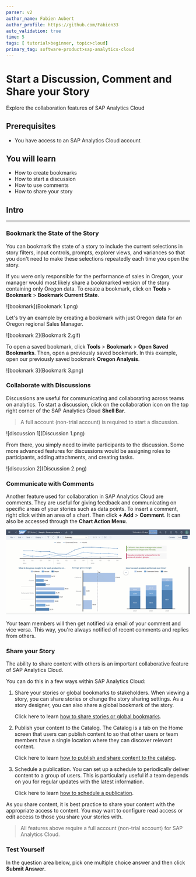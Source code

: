 ```yaml
---
parser: v2
author_name: Fabien Aubert
author_profile: https://github.com/Fabien33
auto_validation: true
time: 5
tags: [ tutorial>beginner, topic>cloud]
primary_tag: software-product>sap-analytics-cloud
---
```


# Start a Discussion, Comment and Share your Story
<!-- description --> Explore the collaboration features of SAP Analytics Cloud

## Prerequisites
- You have access to an SAP Analytics Cloud account

## You will learn
  - How to create bookmarks
  - How to start a discussion
  - How to use comments
  - How to share your story

## Intro
<!-- Add additional information: Background information, longer prerequisites -->

---

### Bookmark the State of the Story


You can bookmark the state of a story to include the current selections in story filters, input controls, prompts, explorer views, and variances so that you don't need to make these selections repeatedly each time you open the story.

If you were only responsible for the performance of sales in Oregon, your manager would most likely share a bookmarked version of the story containing only Oregon data. To create a bookmark, click on **Tools** > **Bookmark** > **Bookmark Current State**.

![bookmark](Bookmark 1.png)

Let's try an example by creating a bookmark with just Oregon data for an Oregon regional Sales Manager.  

![bookmark 2](Bookmark 2.gif)

To open a saved bookmark, click **Tools** > **Bookmark** > **Open Saved Bookmarks**. Then, open a previously saved bookmark. In this example, open our previously saved bookmark **Oregon Analysis**.

![bookmark 3](Bookmark 3.png)


### Collaborate with Discussions


Discussions are useful for communicating and collaborating across teams on analytics. To start a discussion, click on the collaboration icon on the top right corner of the SAP Analytics Cloud **Shell Bar**.

> A full account (non-trial account) is required to start a discussion.

![discussion 1](Discussion 1.png)

From there, you simply need to invite participants to the discussion. Some more advanced features for discussions would be assigning roles to participants, adding attachments, and creating tasks.

![discussion 2](Discussion 2.png)



### Communicate with Comments


Another feature used for collaboration in SAP Analytics Cloud are comments. They are useful for giving feedback and communicating on specific areas of your stories such as data points. To insert a comment, right click within an area of a chart. Then click **+ Add** > **Comment**. It can also be accessed through the **Chart Action Menu**.

![Comment](Comment.gif)

Your team members will then get notified via email of your comment and vice versa. This way, you're always notified of recent comments and replies from others.


### Share your Story


The ability to share content with others is an important collaborative feature of SAP Analytics Cloud.

You can do this in a few ways within SAP Analytics Cloud:

1. Share your stories or global bookmarks to stakeholders. When viewing a story, you can share stories or change the story sharing settings. As a story designer, you can also share a global bookmark of the story.

    Click here to learn [how to share stories or global bookmarks](https://help.sap.com/viewer/00f68c2e08b941f081002fd3691d86a7/release/en-US/a9ecd401c9424a3e983a0a0f72bcba2f.html).

2. Publish your content to the Catalog. The Catalog is a tab on the Home screen that users can publish content to so that other users or team members have a single location where they can discover relevant content.

    Click here to learn [how to publish and share content to the catalog](https://help.sap.com/viewer/00f68c2e08b941f081002fd3691d86a7/release/en-US/5b11e19ce34f4d10abe6261fee47304b.html).

3. Schedule a publication. You can set up a schedule to periodically deliver content to a group of users. This is particularly useful if a team depends on you for regular updates with the latest information.

    Click here to learn [how to schedule a publication](https://help.sap.com/viewer/00f68c2e08b941f081002fd3691d86a7/release/en-US/86c2d7d88b134e45907453612c4f559a.html).

As you share content, it is best practice to share your content with the appropriate access to content. You may want to configure read access or edit access to those you share your stories with.

> All features above require a full account (non-trial account) for SAP Analytics Cloud.


### Test Yourself

In the question area below, pick one multiple choice answer and then click **Submit Answer**.


